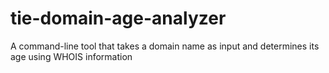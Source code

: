 # tie-domain-age-analyzer
A command-line tool that takes a domain name as input and determines its age using WHOIS information
